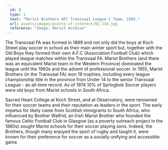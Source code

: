 ```yaml
---
  id: 8
  type: 1
  text: "Marist Brothers AFC Transvaal League C Team, 1903."
  url: assets/images/points-of-interest/02.134.jpg
  reference: "Image: Marist Archive"
---
```

The Transvaal FA was formed in 1889 and not only did the boys at Koch Street play soccer in school as their main winter sport but, together with the Old Boys they formed their own A.F.C (Association Football Club) which played league matches within the Transvaal FA. Marist Brothers (and there was an equivalent Marist team in the Western Province) dominated the league until the 1960s and the advent of professional soccer. In 1955, Marist Brothers (in the Transvaal FA) won 19 trophies, including every league championship title in the province from Under 14 to the senior Transvaal League - an all-time record.  As of 1974 10% of Springbok Soccer players were old boys from Marist schools in South Africa. 

Sacred Heart College at Koch Street, and at Observatory, were renowned for their soccer teams and their reputation as leaders in the sport. The early impetus for likely came from Scottish immigrants to South Africa, who influenced by Brother Walfrid, an Irish Marist Brother who founded the famous Celtic Football Club in Glasgow (as a poverty outreach project in the 1880s) sought Marist schools for their soccer playing sons. Indeed, the Brothers, though many enjoyed the sport of rugby and taught it, were known for their preference for soccer as a socially unifying and accessible game. 
